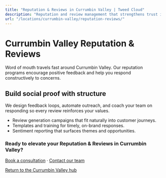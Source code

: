 ```yaml
---
title: "Reputation & Reviews in Currumbin Valley | Tweed Cloud"
description: "Reputation and review management that strengthens trust in Currumbin Valley."
url: "/locations/currumbin-valley/reputation-reviews/"
---
```


# Currumbin Valley Reputation & Reviews

Word of mouth travels fast around Currumbin Valley. Our reputation programs encourage positive feedback and help you respond constructively to concerns.

## Build social proof with structure

We design feedback loops, automate outreach, and coach your team on responding so every review reinforces your values.

- Review generation campaigns that fit naturally into customer journeys.
- Templates and training for timely, on-brand responses.
- Sentiment reporting that surfaces themes and opportunities.

### Ready to elevate your Reputation & Reviews in Currumbin Valley?

[Book a consultation](/consultation/) · [Contact our team](/contact/)

[Return to the Currumbin Valley hub](/locations/currumbin-valley/)

